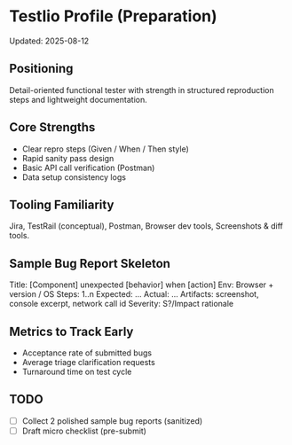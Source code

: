 # Testlio Profile (Preparation)

Updated: 2025-08-12

## Positioning

Detail-oriented functional tester with strength in structured reproduction steps and lightweight documentation.

## Core Strengths

- Clear repro steps (Given / When / Then style)
- Rapid sanity pass design
- Basic API call verification (Postman)
- Data setup consistency logs

## Tooling Familiarity

Jira, TestRail (conceptual), Postman, Browser dev tools, Screenshots & diff tools.

## Sample Bug Report Skeleton

Title: [Component] unexpected [behavior] when [action]
Env: Browser + version / OS
Steps: 1..n
Expected: ...
Actual: ...
Artifacts: screenshot, console excerpt, network call id
Severity: S?/Impact rationale

## Metrics to Track Early

- Acceptance rate of submitted bugs
- Average triage clarification requests
- Turnaround time on test cycle

## TODO

- [ ] Collect 2 polished sample bug reports (sanitized)
- [ ] Draft micro checklist (pre-submit)
